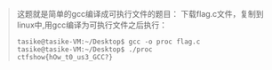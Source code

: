> 这题就是简单的gcc编译成可执行文件的题目：
> 下载flag.c文件，复制到linux中,用gcc编译为可执行文件之后执行：
>
> ```
> tasike@tasike-VM:~/Desktop$ gcc -o proc flag.c
> tasike@tasike-VM:~/Desktop$ ./proc
> ctfshow{hOw_t0_us3_GCC?}
> ```
>
>  